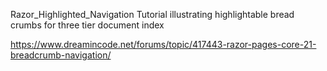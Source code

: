 Razor_Highlighted_Navigation
Tutorial illustrating highlightable bread crumbs for three tier document index

https://www.dreamincode.net/forums/topic/417443-razor-pages-core-21-breadcrumb-navigation/
